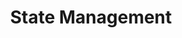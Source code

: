 ---
layout: posts_by_category
categories: state-management
title: State Management
permalink: /category/state-management
---